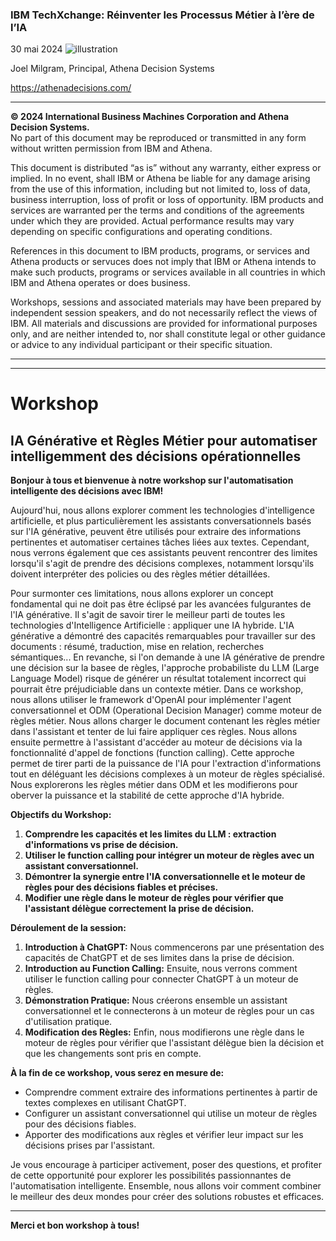 ### IBM TechXchange: Réinventer les Processus Métier à l’ère de l’IA

30 mai 2024
![illustration](https://github.com/joelmilgram/athena/assets/150163964/0b09678f-0613-4999-a47b-6c7d055c7221)

Joel Milgram, Principal, Athena Decision Systems

https://athenadecisions.com/

---

**© 2024 International Business Machines Corporation and Athena Decision Systems.**  
No part of this document may be reproduced or transmitted in any form without written permission from IBM and Athena.

This document is distributed “as is” without any warranty, either express or implied.  In no event, shall IBM or Athena be liable 
for any damage arising from the use of this information, including but not limited to, loss of data, business
interruption, loss of profit or loss of opportunity.  IBM products and services are warranted per the terms and
conditions of the agreements under which they are provided.  Actual performance results may vary depending on specific configurations and
operating conditions.

References in this document to IBM products, programs, or services and Athena products or servuces does not imply that IBM or Athena intends to make such
products, programs or services available in all countries in which IBM and Athena operates or does business.

Workshops, sessions and associated materials may have been prepared by independent session speakers, and do not
necessarily reflect the views of IBM. All materials and discussions are provided for informational purposes only, and
are neither intended to, nor shall constitute legal or other guidance or advice to any individual participant or their
specific situation.


---

---

# Workshop 
## IA Générative et Règles Métier pour automatiser intelligemment des décisions opérationnelles


**Bonjour à tous et bienvenue à notre workshop sur l'automatisation intelligente des décisions avec IBM!**

Aujourd'hui, nous allons explorer comment les technologies d'intelligence artificielle, et plus particulièrement les assistants conversationnels basés sur l'IA générative, peuvent être utilisés pour extraire des informations pertinentes et automatiser certaines tâches liées aux textes. Cependant, nous verrons également que ces assistants peuvent rencontrer des limites lorsqu'il s'agit de prendre des décisions complexes, notamment lorsqu'ils doivent interpréter des policies ou des règles métier détaillées.

Pour surmonter ces limitations, nous allons explorer un concept fondamental qui ne doit pas être éclipsé par les avancées fulgurantes de l'IA générative. Il s'agit de savoir tirer le meilleur parti de toutes les technologies d'Intelligence Artificielle : appliquer une IA hybride. L'IA générative a démontré des capacités remarquables pour travailler sur des documents : résumé, traduction, mise en relation, recherches sémantiques... En revanche, si l'on demande à une IA générative de prendre une décision sur la basee de règles, l'approche probabiliste du LLM (Large Language Model) risque de générer un résultat totalement incorrect qui pourrait être préjudiciable dans un contexte métier.
Dans ce workshop, nous allons utiliser le framework d'OpenAI pour implémenter l'agent conversationnel et ODM (Operational Decision Manager) comme moteur de règles métier.
Nous allons charger le document contenant les règles métier dans l'assistant et tenter de lui faire appliquer ces règles.
Nous allons ensuite permettre à l'assistant d'accéder au moteur de décisions via la fonctionnalité d'appel de fonctions (function calling). Cette approche permet de tirer parti de la puissance de l'IA pour l'extraction d'informations tout en déléguant les décisions complexes à un moteur de règles spécialisé.
Nous explorerons les règles métier dans ODM et les modifierons pour oberver la puissance et la stabilité de cette approche d'IA hybride.

**Objectifs du Workshop:**

1. **Comprendre les capacités et les limites du LLM : extraction d'informations vs prise de décision.**
2. **Utiliser le function calling pour intégrer un moteur de règles avec un assistant conversationnel.**
3. **Démontrer la synergie entre l'IA conversationnelle et le moteur de règles pour des décisions fiables et précises.**
4. **Modifier une règle dans le moteur de règles pour vérifier que l'assistant délègue correctement la prise de décision.**

**Déroulement de la session:**

1. **Introduction à ChatGPT:** Nous commencerons par une présentation des capacités de ChatGPT et de ses limites dans la prise de décision.
2. **Introduction au Function Calling:** Ensuite, nous verrons comment utiliser le function calling pour connecter ChatGPT à un moteur de règles.
3. **Démonstration Pratique:** Nous créerons ensemble un assistant conversationnel et le connecterons à un moteur de règles pour un cas d'utilisation pratique.
4. **Modification des Règles:** Enfin, nous modifierons une règle dans le moteur de règles pour vérifier que l'assistant délègue bien la décision et que les changements sont pris en compte.

**À la fin de ce workshop, vous serez en mesure de:**

- Comprendre comment extraire des informations pertinentes à partir de textes complexes en utilisant ChatGPT.
- Configurer un assistant conversationnel qui utilise un moteur de règles pour des décisions fiables.
- Apporter des modifications aux règles et vérifier leur impact sur les décisions prises par l'assistant.

Je vous encourage à participer activement, poser des questions, et profiter de cette opportunité pour explorer les possibilités passionnantes de l'automatisation intelligente. Ensemble, nous allons voir comment combiner le meilleur des deux mondes pour créer des solutions robustes et efficaces.

---

**Merci et bon workshop à tous!**
